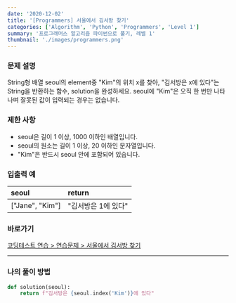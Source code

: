 ```yaml
---
date: '2020-12-02'
title: '[Programmers] 서울에서 김서방 찾기'
categories: ['Algorithm', 'Python', 'Programmers', 'Level 1']
summary: '프로그래머스 알고리즘 파이썬으로 풀기, 레벨 1'
thumbnail: './images/programmers.png'
---
```


### 문제 설명

String형 배열 seoul의 element중 "Kim"의 위치 x를 찾아, "김서방은 x에 있다"는 String을 반환하는 함수, solution을 완성하세요. seoul에 "Kim"은 오직 한 번만 나타나며 잘못된 값이 입력되는 경우는 없습니다.

### 제한 사항

- seoul은 길이 1 이상, 1000 이하인 배열입니다.
- seoul의 원소는 길이 1 이상, 20 이하인 문자열입니다.
- "Kim"은 반드시 seoul 안에 포함되어 있습니다.

### 입출력 예

| seoul  | return |
| :--------  | :----- |
| ["Jane", "Kim"] | "김서방은 1에 있다"|

### 바로가기

[코딩테스트 연습 > 연습문제 > 서울에서 김서방 찾기](<https://programmers.co.kr/learn/courses/30/lessons/12919?language=python3>)

---

### 나의 풀이 방법

``` python
def solution(seoul):
    return f"김서방은 {seoul.index('Kim')}에 있다"
```
